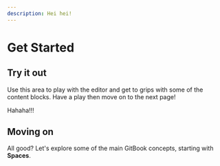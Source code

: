 ```yaml
---
description: Hei hei!
---
```


# Get Started

## Try it out

Use this area to play with the editor and get to grips with some of the content blocks. Have a play then move on to the next page!

Hahaha!!!





## Moving on

All good? Let's explore some of the main GitBook concepts, starting with **Spaces**.
